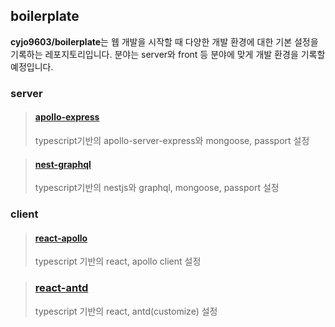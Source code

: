 ## boilerplate

**cyjo9603/boilerplate**는 웹 개발을 시작할 때 다양한 개발 환경에 대한 기본 설정을 기록하는 레포지토리입니다. 분야는 server와 front 등 분야에 맞게 개발 환경을 기록할 예정입니다.

### server

> #### [apollo-express](https://github.com/cyjo9603/boilerplate/tree/main/server/apollo-express)
>
> typescript기반의 apollo-server-express와 mongoose, passport 설정

> #### [nest-graphql](https://github.com/cyjo9603/boilerplate/tree/main/server/nest-graphql)
>
> typescript기반의 nestjs와 graphql, mongoose, passport 설정

### client

> #### [react-apollo](https://github.com/cyjo9603/boilerplate/tree/main/client/react-apollo)
>
> typescript 기반의 react, apollo client 설정

> ### [react-antd](https://github.com/cyjo9603/boilerplate/tree/main/client/react-antd)
>
> typescript 기반의 react, antd(customize) 설정
